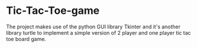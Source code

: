 # Tic-Tac-Toe-game
The project makes use of the python GUI library Tkinter and it's another library turtle to implement a simple version of 2 player and one player tic tac toe board game.
